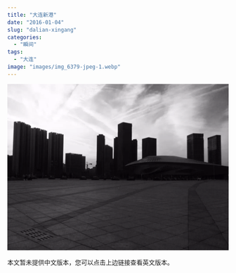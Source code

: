 ```yaml
---
title: "大连新港"
date: "2016-01-04"
slug: "dalian-xingang"
categories: 
  - "瞬间"
tags: 
  - "大连"
image: "images/img_6379-jpeg-1.webp"
---
```


![](images/img_6379-1024x768.webp)

本文暂未提供中文版本，您可以点击上边链接查看英文版本。
